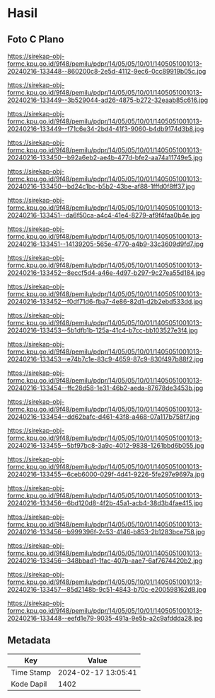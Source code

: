 # Hasil

## Foto C Plano

https://sirekap-obj-formc.kpu.go.id/9f48/pemilu/pdpr/14/05/05/10/01/1405051001013-20240216-133448--860200c8-2e5d-4112-9ec6-0cc89919b05c.jpg

https://sirekap-obj-formc.kpu.go.id/9f48/pemilu/pdpr/14/05/05/10/01/1405051001013-20240216-133449--3b529044-ad26-4875-b272-32eaab85c616.jpg

https://sirekap-obj-formc.kpu.go.id/9f48/pemilu/pdpr/14/05/05/10/01/1405051001013-20240216-133449--f71c6e34-2bd4-41f3-9060-b4db9174d3b8.jpg

https://sirekap-obj-formc.kpu.go.id/9f48/pemilu/pdpr/14/05/05/10/01/1405051001013-20240216-133450--b92a6eb2-ae4b-477d-bfe2-aa74a11749e5.jpg

https://sirekap-obj-formc.kpu.go.id/9f48/pemilu/pdpr/14/05/05/10/01/1405051001013-20240216-133450--bd24c1bc-b5b2-43be-af88-1fffd0f8ff37.jpg

https://sirekap-obj-formc.kpu.go.id/9f48/pemilu/pdpr/14/05/05/10/01/1405051001013-20240216-133451--da6f50ca-a4c4-41e4-8279-af9f4faa0b4e.jpg

https://sirekap-obj-formc.kpu.go.id/9f48/pemilu/pdpr/14/05/05/10/01/1405051001013-20240216-133451--14139205-565e-4770-a4b9-33c3609d9fd7.jpg

https://sirekap-obj-formc.kpu.go.id/9f48/pemilu/pdpr/14/05/05/10/01/1405051001013-20240216-133452--8eccf5d4-a46e-4d97-b297-9c27ea55d184.jpg

https://sirekap-obj-formc.kpu.go.id/9f48/pemilu/pdpr/14/05/05/10/01/1405051001013-20240216-133452--f0df71d6-fba7-4e86-82d1-d2b2ebd533dd.jpg

https://sirekap-obj-formc.kpu.go.id/9f48/pemilu/pdpr/14/05/05/10/01/1405051001013-20240216-133453--5b1dfb1b-125a-41c4-b7cc-bb103527e3f4.jpg

https://sirekap-obj-formc.kpu.go.id/9f48/pemilu/pdpr/14/05/05/10/01/1405051001013-20240216-133453--e74b7c1e-83c9-4659-87c9-830f497b88f2.jpg

https://sirekap-obj-formc.kpu.go.id/9f48/pemilu/pdpr/14/05/05/10/01/1405051001013-20240216-133454--ffc28d58-1e31-46b2-aeda-87678de3453b.jpg

https://sirekap-obj-formc.kpu.go.id/9f48/pemilu/pdpr/14/05/05/10/01/1405051001013-20240216-133454--dd62bafc-d461-43f8-a468-07a117b758f7.jpg

https://sirekap-obj-formc.kpu.go.id/9f48/pemilu/pdpr/14/05/05/10/01/1405051001013-20240216-133455--5bf97bc8-3a9c-4012-9838-1261bbd6b055.jpg

https://sirekap-obj-formc.kpu.go.id/9f48/pemilu/pdpr/14/05/05/10/01/1405051001013-20240216-133455--6ceb6000-029f-4d41-9226-5fe297e9697a.jpg

https://sirekap-obj-formc.kpu.go.id/9f48/pemilu/pdpr/14/05/05/10/01/1405051001013-20240216-133456--6bd120d8-4f2b-45a1-acb4-38d3b4fae415.jpg

https://sirekap-obj-formc.kpu.go.id/9f48/pemilu/pdpr/14/05/05/10/01/1405051001013-20240216-133456--b999396f-2c53-4146-b853-2b1283bce758.jpg

https://sirekap-obj-formc.kpu.go.id/9f48/pemilu/pdpr/14/05/05/10/01/1405051001013-20240216-133456--348bbad1-1fac-407b-aae7-6af7674420b2.jpg

https://sirekap-obj-formc.kpu.go.id/9f48/pemilu/pdpr/14/05/05/10/01/1405051001013-20240216-133457--85d2148b-9c51-4843-b70c-e200598162d8.jpg

https://sirekap-obj-formc.kpu.go.id/9f48/pemilu/pdpr/14/05/05/10/01/1405051001013-20240216-133448--eefd1e79-9035-491a-9e5b-a2c9afddda28.jpg


## Metadata

| Key        | Value               |
| ---------- | ------------------- |
| Time Stamp | 2024-02-17 13:05:41 |
| Kode Dapil | 1402                |



